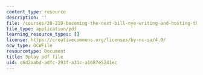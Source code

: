 ```yaml
---
content_type: resource
description: ''
file: /courses/20-219-becoming-the-next-bill-nye-writing-and-hosting-the-educational-show-january-iap-2015/c6d2aabdadfc293fa31ca1687e5241ec_VBgVRviSKek.pdf
file_type: application/pdf
learning_resource_types: []
license: https://creativecommons.org/licenses/by-nc-sa/4.0/
ocw_type: OCWFile
resourcetype: Document
title: 3play pdf file
uid: c6d2aabd-adfc-293f-a31c-a1687e5241ec
---
```

